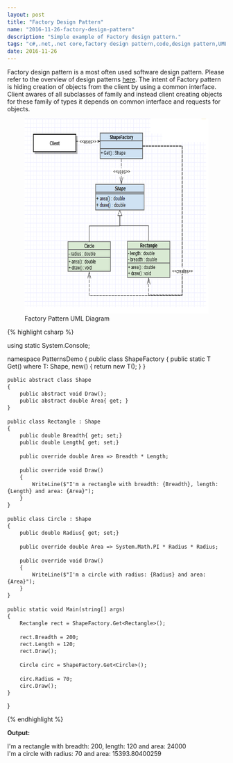 ```yaml
---
layout: post
title: "Factory Design Pattern"
name: "2016-11-26-factory-design-pattern"
description: "Simple example of Factory design pattern."
tags: "c#,.net,.net core,factory design pattern,code,design pattern,UML,unified modeling language,technical article,blog,post"
date: 2016-11-26
---
```


<p>Factory design pattern is a most often used software design pattern. Please refer to the overview of design patterns <a href="http://viksrirangam.github.io/blog/design-patterns-overview" title="sofware design patterns using c#" target="_blank">here</a>. The intent of Factory pattern is hiding creation of objects from the client by using a common interface. Client awares of all subclasses of family and instead client creating objects for these family of types it depends on common interface and requests for objects.</p>

<p>
    <figure>
      <img class="diagram" src="/images/FactoryPattern.png" alt="Factory Pattern UML Diagram" width="606px" height="448px" />
      <figcaption>Factory Pattern UML Diagram</figcaption>
    </figure>    
</p>

{% highlight csharp %}

using static System.Console;

namespace PatternsDemo
{
    public class ShapeFactory
    {
        public static T Get<T>() where T: Shape, new()
        {
            return new T();
        }
    }
    
    public abstract class Shape
    {
        public abstract void Draw();
        public abstract double Area{ get; }
    }
    
    public class Rectangle : Shape
    {
        public double Breadth{ get; set;}
        public double Length{ get; set;}
        
        public override double Area => Breadth * Length;
        
        public override void Draw()
        {
            WriteLine($"I'm a rectangle with breadth: {Breadth}, length: {Length} and area: {Area}");
        }
    }
    
    public class Circle : Shape
    {
        public double Radius{ get; set;}
        
        public override double Area => System.Math.PI * Radius * Radius;
        
        public override void Draw()
        {
            WriteLine($"I'm a circle with radius: {Radius} and area: {Area}");
        }
    }

    public static void Main(string[] args)
    {
        Rectangle rect = ShapeFactory.Get<Rectangle>();

        rect.Breadth = 200;
        rect.Length = 120;
        rect.Draw();

        Circle circ = ShapeFactory.Get<Circle>();

        circ.Radius = 70;
        circ.Draw();
    }
}

{% endhighlight %}

<b>Output:</b>
<p class="output">
I'm a rectangle with breadth: 200, length: 120 and area: 24000<br>
I'm a circle with radius: 70 and area: 15393.80400259
</p>